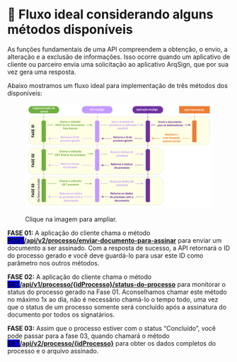 # 🔳 Fluxo ideal considerando alguns métodos disponíveis

As funções fundamentais de uma API compreendem a obtenção, o envio, a alteração e a exclusão de informações. Isso ocorre quando um aplicativo de cliente ou parceiro envia uma solicitação ao aplicativo ArqSign, que por sua vez gera uma resposta.

Abaixo mostramos um fluxo ideal para implementação de três métodos dos disponíveis:

<figure><img src="../../../.gitbook/assets/api03.png" alt=""><figcaption><p>Clique na imagem para ampliar.</p></figcaption></figure>

**FASE 01:** A aplicação do cliente chama o método [<mark style="background-color:blue;">**POST**</mark>**/api/v2/processo/enviar-documento-para-assinar**](metodos-disponiveis-na-api/1.-processo/1.1.post-api-v2-processo-enviar-documento-para-assinar.md) para enviar um documento a ser assinado. Com a resposta de sucesso, a API retornará o ID do processo gerado e você deve guardá-lo para usar este ID como parâmetro nos outros métodos.

**FASE 02:** A aplicação do cliente chama o método [<mark style="background-color:blue;">**GET**</mark>**/api/v1/processo/{idProcesso}/status-do-processo**](metodos-disponiveis-na-api/1.-processo/1.4.get-api-v1-processo-idprocesso-status-do-processo.md) para monitorar o status do processo gerado na Fase 01. Aconselhamos chamar este método no máximo 1x ao dia, não é necessário chamá-lo o tempo todo, uma vez que o status de um processo somente será concluído após a assinatura do documento por todos os signatários.

**FASE 03:** Assim que o processo estiver com o status “Concluído”, você pode passar para a fase 03, quando chamará o método [<mark style="background-color:blue;">**GET**</mark>**/api/v2/processo/{idProcesso}**](metodos-disponiveis-na-api/get-api-v2-processo-idprocesso.md) para obter os dados completos do processo e o arquivo assinado.
